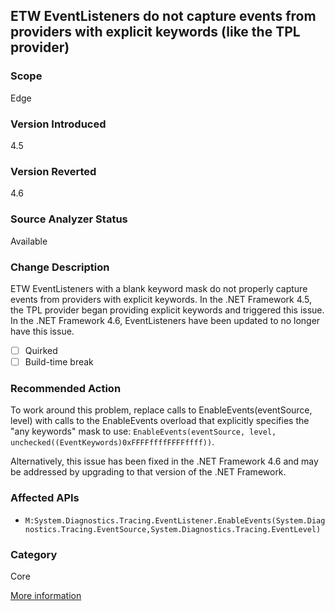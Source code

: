 ## ETW EventListeners do not capture events from providers with explicit keywords (like the TPL provider)

### Scope
Edge

### Version Introduced
4.5

### Version Reverted
4.6

### Source Analyzer Status
Available

### Change Description
ETW EventListeners with a blank keyword mask do not properly capture events from providers with explicit keywords. In the .NET Framework 4.5, the TPL provider began providing explicit keywords and triggered this issue. In the .NET Framework 4.6, EventListeners have been updated to no longer have this issue.

- [ ] Quirked
- [ ] Build-time break

### Recommended Action
To work around this problem, replace calls to EnableEvents(eventSource, level) with calls to the EnableEvents overload that explicitly specifies the "any keywords" mask to use: `EnableEvents(eventSource, level, unchecked((EventKeywords)0xFFFFffffFFFFffff))`.

Alternatively, this issue has been fixed in the .NET Framework 4.6 and may be addressed by upgrading to that version of the .NET Framework.

### Affected APIs
* `M:System.Diagnostics.Tracing.EventListener.EnableEvents(System.Diagnostics.Tracing.EventSource,System.Diagnostics.Tracing.EventLevel)`

### Category
Core

[More information](http://connect.microsoft.com/VisualStudio/feedback/details/816989/tpl-etw-events-for-task-not-captured-by-eventlistener-anymore)

<!-- breaking change id: 105 -->
